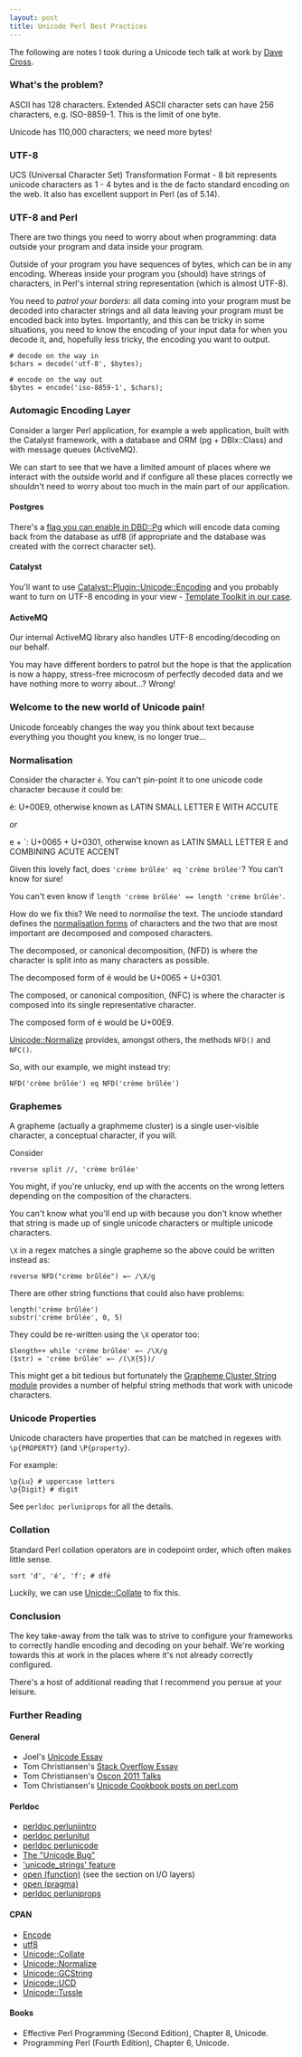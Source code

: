 ```yaml
---
layout: post
title: Unicode Perl Best Practices
---
```


The following are notes I took during a Unicode tech talk at work by
[Dave Cross](http://twitter.com/davorg).

### What's the problem? ###

ASCII has 128 characters. Extended ASCII character sets can have 256 characters,
e.g. ISO-8859-1. This is the limit of one byte.

Unicode has 110,000 characters; we need more bytes!


### UTF-8 ###

UCS (Universal Character Set) Transformation Format - 8 bit represents unicode
characters as 1 - 4 bytes and is the de facto standard encoding on the web. It
also has excellent support in Perl (as of 5.14).


### UTF-8 and Perl ###

There are two things you need to worry about when programming: data outside your
program and data inside your program.

Outside of your program you have sequences of bytes, which can be in any encoding.
Whereas inside your program you (should) have strings of characters, in Perl's
internal string representation (which is almost UTF-8).

You need to *patrol your borders*: all data coming into your program must be
decoded into character strings and all data leaving your program must be
encoded back into bytes. Importantly, and this can be tricky in some situations,
you need to know the encoding of your input data for when you decode it, and,
hopefully less tricky, the encoding you want to output.

    # decode on the way in
    $chars = decode('utf-8', $bytes);

    # encode on the way out
    $bytes = encode('iso-8859-1', $chars);

### Automagic Encoding Layer ###

Consider a larger Perl application, for example a web application, built with the
Catalyst framework, with a database and ORM (pg + DBIx::Class) and with message
queues (ActiveMQ).

We can start to see that we have a limited amount of places where we interact
with the outside world and if configure all these places correctly we shouldn't
need to worry about too much in the main part of our application.

#### Postgres ####

There's a [flag you can enable in DBD::Pg](https://metacpan.org/module/DBD::Pg#pg_enable_utf8-boolean-)
which will encode data coming back from the database as utf8 (if appropriate and
the database was created with the correct character set).

#### Catalyst #####

You'll want to use
[Catalyst::Plugin::Unicode::Encoding](https://metacpan.org/module/Catalyst::Plugin::Unicode::Encoding)
and you probably want to turn on UTF-8 encoding in your view -
[Template Toolkit in our case](https://metacpan.org/module/Catalyst::View::TT#Unicode).

#### ActiveMQ ####

Our internal ActiveMQ library also handles UTF-8 encoding/decoding on our behalf.

You may have different borders to patrol but the hope is that the application is now
a happy, stress-free microcosm of perfectly decoded data and we have nothing more
to worry about...? Wrong!

### Welcome to the new world of Unicode pain! ###

Unicode forceably changes the way you think about text because everything you
thought you knew, is no longer true...

### Normalisation ###

Consider the character `é`. You can't pin-point it to one unicode code character
because it could be:

é: U+00E9, otherwise known as LATIN SMALL LETTER E WITH ACCUTE

*or*

e + ´: U+0065 + U+0301, otherwise known as LATIN SMALL LETTER E and COMBINING ACUTE ACCENT

Given this lovely fact, does `'crème brûlée' eq 'crème brûlée'`?
You can't know for sure!

You can't even know if `length 'crème brûlée' == length 'crème brûlée'`.

How do we fix this? We need to _normalise_ the text. The unciode standard defines
the [normalisation forms](http://unicode.org/reports/tr15/) of characters and the
two that are most important are decomposed and composed characters.

The decomposed, or canonical decomposition, (NFD) is where the character is
split into as many characters as possible.

The decomposed form of é would be U+0065 + U+0301.

The composed, or canonical composition, (NFC) is where the character is
composed into its single representative character.

The composed form of é would be U+00E9.

[Unicode::Normalize](https://metacpan.org/module/Unicode::Normalize) provides,
amongst others, the methods `NFD()` and `NFC()`.

So, with our example, we might instead try:

    NFD('crème brûlée') eq NFD('crème brûlée')


### Graphemes ###

A grapheme (actually a graphmeme cluster) is a single user-visible character,
a conceptual character, if you will.

Consider

    reverse split //, 'crème brûlée'

You might, if you're unlucky, end up with the accents on the wrong letters
depending on the composition of the characters.

You can't know what you'll end up with because you don't know whether that
string is made up of single unicode characters or multiple unicode characters.

`\X` in a regex matches a single grapheme so the above could be written instead
as:

    reverse NFD("crème brûlée") =~ /\X/g

There are other string functions that could also have problems:

    length('crème brûlée')
    substr('crème brûlée', 0, 5)

They could be re-written using the `\X` operator too:

    $length++ while 'crème brûlée' =~ /\X/g
    ($str) = 'crème brûlée' =~ /(\X{5})/

This might get a bit tedious but fortunately the
[Grapheme Cluster String module](https://metacpan.org/module/Unicode::GCString)
provides a number of helpful string methods that work with unicode characters.

### Unicode Properties ###

Unicode characters have properties that can be matched in regexes with
`\p{PROPERTY}` (and `\P{property}`.

For example:

    \p{Lu} # uppercase letters
    \p{Digit} # digit

See `perldoc perluniprops` for all the details.

### Collation ###

Standard Perl collation operators are in codepoint order, which often makes
little sense.

    sort 'd', 'é', 'f'; # dfé

Luckily, we can use [Unicde::Collate](https://metacpan.org/module/Unicode::Collate)
to fix this.

### Conclusion ###

The key take-away from the talk was to strive to configure your frameworks to
correctly handle encoding and decoding on your behalf. We're working towards
this at work in the places where it's not already correctly configured.

There's a host of additional reading that I recommend you persue at your leisure.

### Further Reading ###

#### General ####

- Joel's [Unicode Essay](http://www.joelonsoftware.com/articles/Unicode.html)
- Tom Christiansen's [Stack Overflow Essay](http://stackoverflow.com/questions/6162484/why-does-modern-perl-avoid-utf-8-by-default)
- Tom Christiansen's [Oscon 2011 Talks](http://98.245.80.27/tcpc/OSCON2011/index.html)
- Tom Christiansen's [Unicode Cookbook posts on perl.com](http://www.perl.com/pub/2012/04/)

#### Perldoc ####

- [perldoc perluniintro](http://perldoc.perl.org/perluniintro.html)
- [perldoc perlunitut](http://perldoc.perl.org/perlunitut.html)
- [perldoc perlunicode](http://perldoc.perl.org/perlunicode.html)
- [The "Unicode Bug"](http://perldoc.perl.org/perlunicode.html#The-%22Unicode-Bug%22)
- ['unicode_strings' feature](http://perldoc.perl.org/feature.html#the-%27unicode_strings%27-feature)
- [open (function)](http://perldoc.perl.org/functions/open.html) (see the section on I/O layers)
- [open (pragma)](http://perldoc.perl.org/open.html)
- [perldoc perluniprops](http://perldoc.perl.org/perluniprops.html)

#### CPAN ####

- [Encode](https://metacpan.org/module/Encode)
- [utf8](https://metacpan.org/module/utf8)
- [Unicode::Collate](https://metacpan.org/module/Unicode::Collate)
- [Unicode::Normalize](http://metacpan.org/module/Unicode::Normalize)
- [Unicode::GCString](https://metacpan.org/module/Unicode::GCString)
- [Unicode::UCD](https://metacpan.org/module/Unicode::UCD)
- [Unicode::Tussle](https://metacpan.org/module/Unicode::Tussle)

#### Books ####

- Effective Perl Programming (Second Edition), Chapter 8, Unicode.
- Programming Perl (Fourth Edition), Chapter 6, Unicode.
